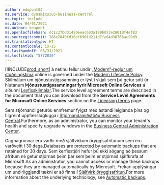 ```yaml
---
author: edupont04
ms.service: dynamics365-business-central
ms.topic: include
ms.date: 04/01/2021
ms.author: edupont
ms.openlocfilehash: dc1c27bd31420eeac603a189b053e26010f4ef83
ms.sourcegitcommit: 766e2840fd16efb901d211d7fa64d96766ac99d9
ms.translationtype: HT
ms.contentlocale: is-IS
ms.lasthandoff: 03/31/2021
ms.locfileid: "5772830"
---
```

[!INCLUDE[prod_short](prod_short.md)] <span data-ttu-id="73c04-101">á netinu fellur undir [„Modern“-reglur um stuðningstíma](https://support.microsoft.com/help/30881/modern-lifecycle-policy).</span><span class="sxs-lookup"><span data-stu-id="73c04-101">online is governed under the [Modern Lifecycle Policy](https://support.microsoft.com/help/30881/modern-lifecycle-policy).</span></span> <span data-ttu-id="73c04-102">Skilmálum um þjónustustigssamning er lýst í skjali sem þú getur sótt úr hlutanum **Þjónustustigssamningar fyrir Microsoft Online Services** á síðunni [Leyfisskilmálar](https://www.microsoft.com/licensing/product-licensing/products).</span><span class="sxs-lookup"><span data-stu-id="73c04-102">The service level agreement terms are described in the document that you can download from the **Service Level Agreements for Microsoft Online Services** section on the [Licensing terms](https://www.microsoft.com/licensing/product-licensing/products) page.</span></span>  

<span data-ttu-id="73c04-103">Sem stjórnandi geturðu ennfremur fylgst með ástandi leigjanda þíns og tilgreint uppfærsluglugga í [Stjórnandamiðstöðu Business Central](/dynamics365/business-central/dev-itpro/administration/tenant-admin-center).</span><span class="sxs-lookup"><span data-stu-id="73c04-103">Furthermore, as an administrator, you can monitor your tenant's health and specify upgrade windows in the [Business Central Administration Center](/dynamics365/business-central/dev-itpro/administration/tenant-admin-center).</span></span>  

<span data-ttu-id="73c04-104">Gagnagrunnar eru varðir með sjálfvirkum öryggisafritunum sem eru varðveitt í 30 daga.</span><span class="sxs-lookup"><span data-stu-id="73c04-104">Databases are protected by automatic backups that are retained for 30 days.</span></span> <span data-ttu-id="73c04-105">Sem kerfisstjóri hefur þú ekki aðgang að þessum afritum né getur stjórnað þeim þar sem þeim er stjórnað sjálfkrafa af Microsoft.</span><span class="sxs-lookup"><span data-stu-id="73c04-105">As an administrator, you cannot access or manage these backups because they are managed automatically by Microsoft.</span></span> <span data-ttu-id="73c04-106">Frekari upplýsingar um undirliggjandi tækni er að finna í [Sjálfvirk öryggisafritun](/azure/sql-database/sql-database-automated-backups).</span><span class="sxs-lookup"><span data-stu-id="73c04-106">For more information about the underlying technology, see [Automatic backups](/azure/sql-database/sql-database-automated-backups).</span></span>  
